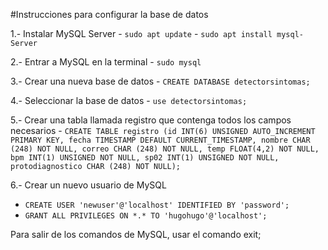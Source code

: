 #Instrucciones para configurar la base de datos 

1.- Instalar MySQL Server
    - `sudo apt update`
    - `sudo apt install mysql-Server`

2.- Entrar a MySQL en la terminal
    - `sudo mysql`

3.- Crear una nueva base de datos
    - `CREATE DATABASE detectorsintomas;`

4.- Seleccionar la base de datos
    - `use detectorsintomas;`

5.- Crear una tabla llamada registro que contenga todos los campos necesarios
    - `CREATE TABLE registro (id INT(6) UNSIGNED AUTO_INCREMENT PRIMARY KEY, fecha TIMESTAMP DEFAULT CURRENT_TIMESTAMP, nombre CHAR (248) NOT NULL, correo CHAR (248) NOT NULL, temp FLOAT(4,2) NOT NULL, bpm INT(1) UNSIGNED NOT NULL, sp02 INT(1) UNSIGNED NOT NULL, protodiagnostico CHAR (248) NOT NULL);`

6.- Crear un nuevo usuario de MySQL
- `CREATE USER 'newuser'@'localhost' IDENTIFIED BY 'password';`
- `GRANT ALL PRIVILEGES ON *.* TO 'hugohugo'@'localhost';`




Para salir de los comandos de MySQL, usar el comando exit;